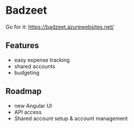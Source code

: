 # Badzeet
Go for it: https://badzeet.azurewebsites.net/ 

## Features
- easy expense tracking
- shared accounts
- budgeting

## Roadmap
- new Angular UI
- API access
- Shared account setup & account management